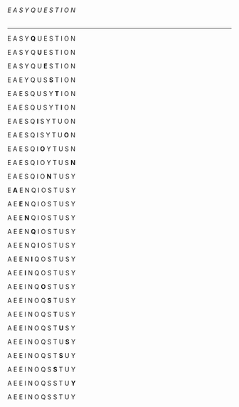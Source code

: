 ###### E A S Y Q U E S T I O N
------------------------------
E A S Y **Q** U E S T I O N

E A S Y Q **U** E S T I O N

E A S Y Q U **E** S T I O N

E A E Y Q U S **S** T I O N

E A E S Q U S Y **T** I O N

E A E S Q U S Y T **I** O N

E A E S Q **I** S Y T U O N

E A E S Q I S Y T U **O** N

E A E S Q I **O** Y T U S N

E A E S Q I O Y T U S **N**

E A E S Q I O **N** T U S Y

E **A** E N Q I O S T U S Y

A E **E** N Q I O S T U S Y

A E E **N** Q I O S T U S Y

A E E N **Q** I O S T U S Y

A E E N Q **I** O S T U S Y

A E E N **I** Q O S T U S Y

A E E **I** N Q O S T U S Y

A E E I N Q **O** S T U S Y

A E E I N O Q **S** T U S Y

A E E I N O Q S **T** U S Y

A E E I N O Q S T **U** S Y

A E E I N O Q S T U **S** Y

A E E I N O Q S T **S** U Y

A E E I N O Q S **S** T U Y

A E E I N O Q S S T U **Y**

A E E I N O Q S S T U Y
